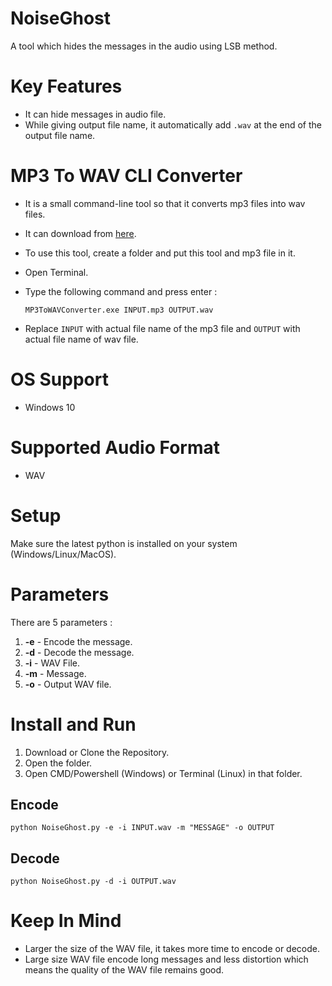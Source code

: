 # NoiseGhost
A tool which hides the messages in the audio using LSB method.

# Key Features
- It can hide messages in audio file.
- While giving output file name, it automatically add `.wav` at the end of the output file name.

# MP3 To WAV CLI Converter
- It is a small command-line tool so that it converts mp3 files into wav files.
- It can download from [here](https://github.com/wirebits/NoiseGhost/releases/download/v1.0.0/MP3toWAVConverter.exe).
- To use this tool, create a folder and put this tool and mp3 file in it.
- Open Terminal.
- Type the following command and press enter :
  
  ```
  MP3ToWAVConverter.exe INPUT.mp3 OUTPUT.wav
  ```
- Replace `INPUT` with actual file name of the mp3 file and `OUTPUT` with actual file name of wav file.
 
# OS Support
- Windows 10

# Supported Audio Format
- WAV

# Setup
Make sure the latest python is installed on your system (Windows/Linux/MacOS).<br>

# Parameters
There are 5 parameters :
1. **-e** - Encode the message.
2. **-d** - Decode the message.
3. **-i** - WAV File.
4. **-m** - Message.
5. **-o** - Output WAV file.

# Install and Run
1. Download or Clone the Repository.
2. Open the folder.
3. Open CMD/Powershell (Windows) or Terminal (Linux) in that folder.
## Encode

```
python NoiseGhost.py -e -i INPUT.wav -m "MESSAGE" -o OUTPUT
```
## Decode

```
python NoiseGhost.py -d -i OUTPUT.wav
```
# Keep In Mind
- Larger the size of the WAV file, it takes more time to encode or decode.
- Large size WAV file encode long messages and less distortion which means the quality of the WAV file remains good.
